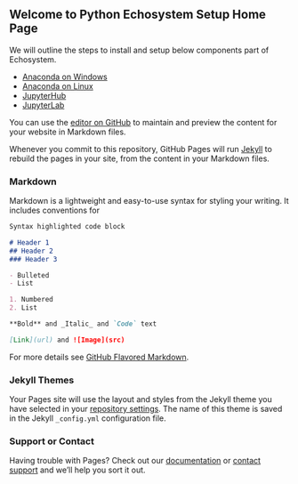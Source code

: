 ## Welcome to Python Echosystem Setup Home Page

We will outline the steps to install and setup below components part of Echosystem.

- [Anaconda on Windows](https://github.com/avinwu/test/edit/master/anaconda_installation_windows.html)
- [Anaconda on Linux](https://github.com/avinwu/test/edit/master/anaconda_installation_linux.md)
- [JupyterHub](https://github.com/avinwu/test/edit/master/jupyterhub_setup.md)
- [JupyterLab](https://github.com/avinwu/test/edit/master/jupyterlab_setup.md)

You can use the [editor on GitHub](https://github.com/avinwu/test/edit/master/index.md) to maintain and preview the content for your website in Markdown files.

Whenever you commit to this repository, GitHub Pages will run [Jekyll](https://jekyllrb.com/) to rebuild the pages in your site, from the content in your Markdown files.

### Markdown

Markdown is a lightweight and easy-to-use syntax for styling your writing. It includes conventions for

```markdown
Syntax highlighted code block

# Header 1
## Header 2
### Header 3

- Bulleted
- List

1. Numbered
2. List

**Bold** and _Italic_ and `Code` text

[Link](url) and ![Image](src)
```

For more details see [GitHub Flavored Markdown](https://guides.github.com/features/mastering-markdown/).

### Jekyll Themes

Your Pages site will use the layout and styles from the Jekyll theme you have selected in your [repository settings](https://github.com/avinwu/test/settings). The name of this theme is saved in the Jekyll `_config.yml` configuration file.

### Support or Contact

Having trouble with Pages? Check out our [documentation](https://help.github.com/categories/github-pages-basics/) or [contact support](https://github.com/contact) and we’ll help you sort it out.
